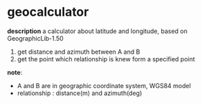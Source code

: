 # geocalculator

**description**
a calculator about latitude and longitude, based on GeographicLib-1.50
1. get distance and azimuth between A and B
2. get the point which relationship is knew form a specified point 

**note**:
- A and B are in geographic coordinate system, WGS84 model
- relationship : distance(m) and azimuth(deg)
